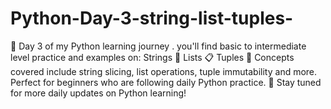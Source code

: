 # Python-Day-3-string-list-tuples-
📘 Day 3 of my Python learning journey . you'll find basic to intermediate level practice and examples on:  Strings 🧵  Lists 📋  Tuples 🔗   Concepts covered include string slicing, list operations, tuple immutability and more.  Perfect for beginners who are following daily Python practice.  🌱 Stay tuned for more daily updates on Python learning!
